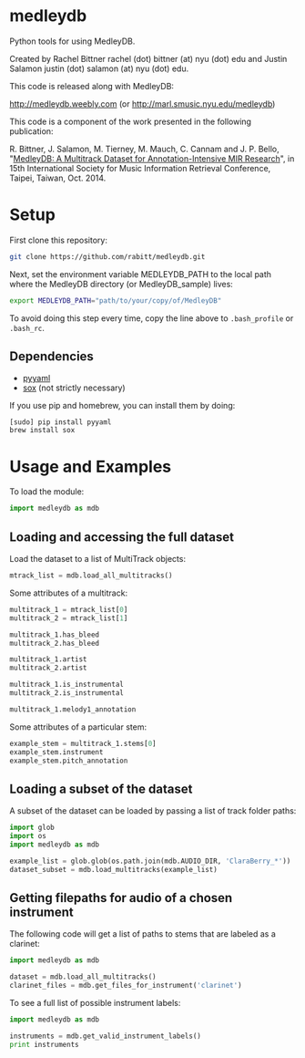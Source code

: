 medleydb
========

Python tools for using MedleyDB.

Created by Rachel Bittner rachel (dot) bittner (at) nyu (dot) edu
and Justin Salamon justin (dot) salamon (at) nyu (dot) edu.

This code is released along with MedleyDB: 

http://medleydb.weebly.com (or http://marl.smusic.nyu.edu/medleydb)

This code is a component of the work presented in the following publication:

R. Bittner, J. Salamon, M. Tierney, M. Mauch, C. Cannam and J. P. Bello,
"[MedleyDB: A Multitrack Dataset for Annotation-Intensive MIR Research](http://marl.smusic.nyu.edu/medleydb_webfiles/bittner_medleydb_ismir2014.pdf)", in
15th International Society for Music Information Retrieval Conference,
Taipei, Taiwan, Oct. 2014.

Setup
========
First clone this repository:

```bash
git clone https://github.com/rabitt/medleydb.git
```

Next, set the environment variable MEDLEYDB_PATH to the local path where
the MedleyDB directory (or MedleyDB_sample) lives:

```bash
export MEDLEYDB_PATH="path/to/your/copy/of/MedleyDB"
```

To avoid doing this step every time, copy the line above to ```.bash_profile```
or ```.bash_rc```.


Dependencies
---------
* [pyyaml](http://pyyaml.org/)
* [sox](http://sox.sourceforge.net/) (not strictly necessary)

If you use pip and homebrew, you can install them by doing:
```
[sudo] pip install pyyaml
brew install sox
```

Usage and Examples
========
To load the module:
```python
import medleydb as mdb
```

Loading and accessing the full dataset
------------
Load the dataset to a list of MultiTrack objects:
```python
mtrack_list = mdb.load_all_multitracks()
```

Some attributes of a multitrack:
```python
multitrack_1 = mtrack_list[0]
multitrack_2 = mtrack_list[1]

multitrack_1.has_bleed
multitrack_2.has_bleed

multitrack_1.artist
multitrack_2.artist

multitrack_1.is_instrumental
multitrack_2.is_instrumental

multitrack_1.melody1_annotation
```

Some attributes of a particular stem:
```python
example_stem = multitrack_1.stems[0]
example_stem.instrument
example_stem.pitch_annotation
```

Loading a subset of the dataset
-------------
A subset of the dataset can be loaded by passing a list of track folder paths:
```python
import glob
import os
import medleydb as mdb

example_list = glob.glob(os.path.join(mdb.AUDIO_DIR, 'ClaraBerry_*'))
dataset_subset = mdb.load_multitracks(example_list)
```

Getting filepaths for audio of a chosen instrument
---------------
The following code will get a list of paths to stems that are labeled as a clarinet:
```python
import medleydb as mdb

dataset = mdb.load_all_multitracks()
clarinet_files = mdb.get_files_for_instrument('clarinet')
```
To see a full list of possible instrument labels:
```python
import medleydb as mdb

instruments = mdb.get_valid_instrument_labels()
print instruments
```
